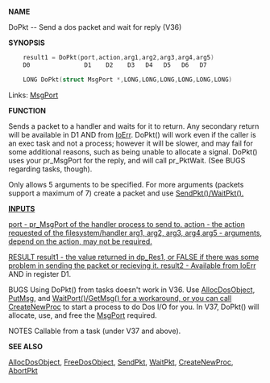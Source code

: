 
**NAME**

DoPkt -- Send a dos packet and wait for reply (V36)

**SYNOPSIS**

```c
    result1 = DoPkt(port,action,arg1,arg2,arg3,arg4,arg5)
    D0               D1    D2    D3   D4   D5   D6   D7

    LONG DoPkt(struct MsgPort *,LONG,LONG,LONG,LONG,LONG,LONG)

```
Links: [MsgPort](_0099.md) 

**FUNCTION**

Sends a packet to a handler and waits for it to return.  Any secondary
return will be available in D1 AND from [IoErr](IoErr.md).  DoPkt() will work
even if the caller is an exec task and not a process; however it will
be slower, and may fail for some additional reasons, such as being
unable to allocate a signal.  DoPkt() uses your pr_MsgPort for the
reply, and will call pr_PktWait.  (See BUGS regarding tasks, though).

Only allows 5 arguments to be specified.  For more arguments (packets
support a maximum of 7) create a packet and use <a href="../Includes_and_Autodocs_2._guide/node030F.html">SendPkt()/WaitPkt().

**INPUTS**

port    - pr_MsgPort of the handler process to send to.
action  - the action requested of the filesystem/handler
arg1, arg2, arg3, arg4,arg5 - arguments, depend on the action, may not
be required.

RESULT
result1 - the value returned in dp_Res1, or FALSE if there was some
problem in sending the packet or recieving it.
result2 - Available from [IoErr](IoErr.md) AND in register D1.

BUGS
Using DoPkt() from tasks doesn't work in V36. Use [AllocDosObject](AllocDosObject.md),
[PutMsg](../exec/PutMsg.md), and <a href="../Includes_and_Autodocs_2._guide/node035A.html">WaitPort()/GetMsg() for a workaround, or you can call
[CreateNewProc](CreateNewProc.md) to start a process to do Dos I/O for you.  In V37,
DoPkt() will allocate, use, and free the [MsgPort](_0099.md) required.

NOTES
Callable from a task (under V37 and above).

**SEE ALSO**

[AllocDosObject](AllocDosObject.md), [FreeDosObject](FreeDosObject.md), [SendPkt](SendPkt.md), [WaitPkt](WaitPkt.md),
[CreateNewProc](CreateNewProc.md), [AbortPkt](AbortPkt.md)

